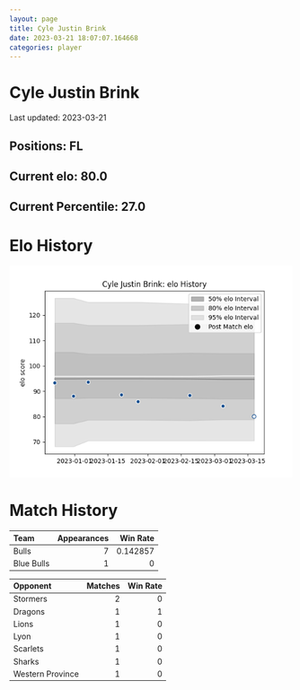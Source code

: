 ```yaml
---  
layout: page  
title: Cyle Justin Brink  
date: 2023-03-21 18:07:07.164668  
categories: player  
---
```

# Cyle Justin Brink


Last updated: 2023-03-21
## Positions: FL

## Current elo: 80.0

## Current Percentile: 27.0

# Elo History


![elo history](history_CyleJustinBrink.png)
# Match History


| Team       |   Appearances |   Win Rate |
|:-----------|--------------:|-----------:|
| Bulls      |             7 |   0.142857 |
| Blue Bulls |             1 |   0        |

| Opponent         |   Matches |   Win Rate |
|:-----------------|----------:|-----------:|
| Stormers         |         2 |          0 |
| Dragons          |         1 |          1 |
| Lions            |         1 |          0 |
| Lyon             |         1 |          0 |
| Scarlets         |         1 |          0 |
| Sharks           |         1 |          0 |
| Western Province |         1 |          0 |
